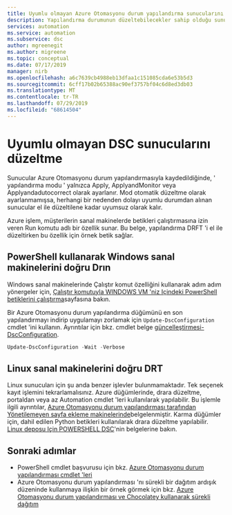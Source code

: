 ```yaml
---
title: Uyumlu olmayan Azure Otomasyonu durum yapılandırma sunucularını düzelt
description: Yapılandırma durumunun düzeltebilecekler sahip olduğu sunuculara yapılandırmaları isteğe bağlı olarak yeniden uygulama
services: automation
ms.service: automation
ms.subservice: dsc
author: mgreenegit
ms.author: migreene
ms.topic: conceptual
ms.date: 07/17/2019
manager: nirb
ms.openlocfilehash: a6c7639cb4988eb13dfaa1c151085cda6e53b5d3
ms.sourcegitcommit: 6cff17b02b65388ac90ef3757bf04c6d8ed3db03
ms.translationtype: MT
ms.contentlocale: tr-TR
ms.lasthandoff: 07/29/2019
ms.locfileid: "68614504"
---
```

# <a name="remediate-non-compliant-dsc-servers"></a>Uyumlu olmayan DSC sunucularını düzeltme

Sunucular Azure Otomasyonu durum yapılandırmasıyla kaydedildiğinde, ' yapılandırma modu ' yalnızca Apply, ApplyandMonitor veya Applyandadutocorrect olarak ayarlanır.
Mod otomatik düzeltme olarak ayarlanmamışsa, herhangi bir nedenden dolayı uyumlu durumdan alınan sunucular el ile düzeltilene kadar uyumsuz olarak kalır.

Azure işlem, müşterilerin sanal makinelerde betikleri çalıştırmasına izin veren Run komutu adlı bir özellik sunar.
Bu belge, yapılandırma DRFT 'i el ile düzeltirken bu özellik için örnek betik sağlar.

## <a name="correct-drift-of-windows-virtual-machines-using-powershell"></a>PowerShell kullanarak Windows sanal makinelerini doğru Drın

Windows sanal makinelerinde Çalıştır komut özelliğini kullanarak adım adım yönergeler için, [Çalıştır komutuyla WINDOWS VM 'niz Içindeki PowerShell betiklerini çalıştırma](/azure/virtual-machines/windows/run-command)sayfasına bakın.

Bir Azure Otomasyonu durum yapılandırma düğümünü en son yapılandırmayı indirip uygulamayı zorlamak için `Update-DscConfiguration` cmdlet 'ini kullanın.
Ayrıntılar için bkz. cmdlet belge [güncelleştirmesi-DscConfiguration](/powershell/module/psdesiredstateconfiguration/update-dscconfiguration).

```powershell
Update-DscConfiguration -Wait -Verbose
```

## <a name="correct-drift-of-linux-virtual-machines"></a>Linux sanal makinelerini doğru DRT

Linux sunucuları için şu anda benzer işlevler bulunmamaktadır.
Tek seçenek kayıt işlemini tekrarlamalısınız.
Azure düğümlerinde, drara düzeltme, portaldan veya az Automation cmdlet 'leri kullanılarak yapılabilir.
Bu işlemle ilgili ayrıntılar, [Azure Otomasyonu durum yapılandırması tarafından Yönetilemeyen sayfa ekleme makinelerinde](/azure/automation/automation-dsc-onboarding#azure-portal)belgelenmiştir.
Karma düğümler için, dahil edilen Python betikleri kullanılarak drara düzeltme yapılabilir.
[Linux deposu Için POWERSHELL DSC](https://github.com/Microsoft/PowerShell-DSC-for-Linux#performing-dsc-operations-from-the-linux-computer)'nin belgelerine bakın.

## <a name="next-steps"></a>Sonraki adımlar

- PowerShell cmdlet başvurusu için bkz. [Azure Otomasyonu durum yapılandırması cmdlet 'leri](/powershell/module/azurerm.automation/#automation)
- Azure Otomasyonu durum yapılandırması 'nı sürekli bir dağıtım ardışık düzeninde kullanmaya ilişkin bir örnek görmek için bkz. [Azure Otomasyonu durum yapılandırması ve Chocolatey kullanarak sürekli dağıtım](automation-dsc-cd-chocolatey.md)
